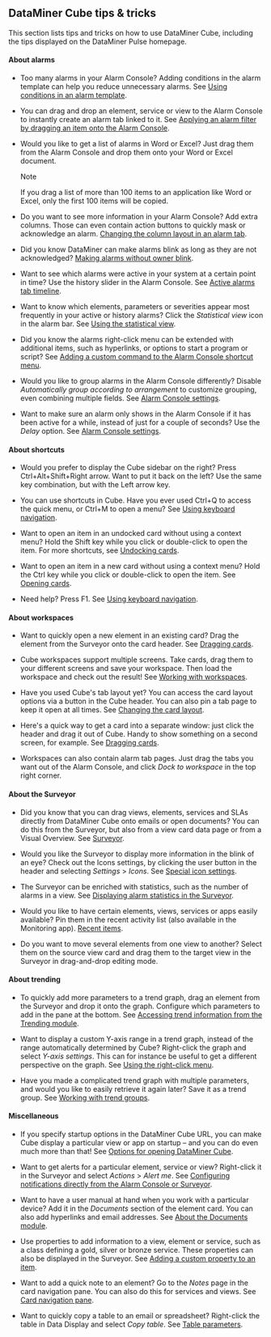 ## DataMiner Cube tips & tricks

This section lists tips and tricks on how to use DataMiner Cube, including the tips displayed on the DataMiner Pulse homepage.

#### About alarms

- Too many alarms in your Alarm Console? Adding conditions in the alarm template can help you reduce unnecessary alarms. See [Using conditions in an alarm template](../../part_2/protocols/Configuring_alarm_templates.md#using-conditions-in-an-alarm-template).

- You can drag and drop an element, service or view to the Alarm Console to instantly create an alarm tab linked to it. See [Applying an alarm filter by dragging an item onto the Alarm Console](../../part_2/alarms/Working_with_the_Alarm_Console.md#applying-an-alarm-filter-by-dragging-an-item-onto-the-alarm-console).

- Would you like to get a list of alarms in Word or Excel? Just drag them from the Alarm Console and drop them onto your Word or Excel document.

    > [!NOTE]
    > If you drag a list of more than 100 items to an application like Word or Excel, only the first 100 items will be copied.

- Do you want to see more information in your Alarm Console? Add extra columns. Those can even contain action buttons to quickly mask or acknowledge an alarm. [Changing the column layout in an alarm tab](../../part_2/alarms/Working_with_the_Alarm_Console.md#changing-the-column-layout-in-an-alarm-tab).

- Did you know DataMiner can make alarms blink as long as they are not acknowledged? [Making alarms without owner blink](../../part_2/alarms/Making_alarms_without_owner_blink.md).

- Want to see which alarms were active in your system at a certain point in time? Use the history slider in the Alarm Console. See [Active alarms tab timeline](../../part_2/alarms/Working_with_the_Alarm_Console.md#active-alarms-tab-timeline).

- Want to know which elements, parameters or severities appear most frequently in your active or history alarms? Click the *Statistical view* icon in the alarm bar. See [Using the statistical view](../../part_2/alarms/Working_with_the_Alarm_Console.md#using-the-statistical-view).

- Did you know the alarms right-click menu can be extended with additional items, such as hyperlinks, or options to start a program or script? See [Adding a custom command to the Alarm Console shortcut menu](../../part_2/alarms/Adding_a_custom_command_to_the_Alarm_Console_shortcut_menu.md).

- Would you like to group alarms in the Alarm Console differently? Disable *Automatically group according to arrangement* to customize grouping, even combining multiple fields. See [Alarm Console settings](../../part_2/alarms/Working_with_the_Alarm_Console.md#alarm-console-settings).

- Want to make sure an alarm only shows in the Alarm Console if it has been active for a while, instead of just for a couple of seconds? Use the *Delay* option. See [Alarm Console settings](../../part_2/alarms/Working_with_the_Alarm_Console.md#alarm-console-settings).

#### About shortcuts

- Would you prefer to display the Cube sidebar on the right? Press Ctrl+Alt+Shift+Right arrow. Want to put it back on the left? Use the same key combination, but with the Left arrow key.

- You can use shortcuts in Cube. Have you ever used Ctrl+Q to access the quick menu, or Ctrl+M to open a menu? See [Using keyboard navigation](Using_keyboard_navigation.md).

- Want to open an item in an undocked card without using a context menu? Hold the Shift key while you click or double-click to open the item. For more shortcuts, see [Undocking cards](Working_with_cards_in_DataMiner_Cube.md#undocking-cards).

- Want to open an item in a new card without using a context menu? Hold the Ctrl key while you click or double-click to open the item. See [Opening cards](Working_with_cards_in_DataMiner_Cube.md#opening-cards).

- Need help? Press F1. See [Using keyboard navigation](Using_keyboard_navigation.md).

#### About workspaces

- Want to quickly open a new element in an existing card? Drag the element from the Surveyor onto the card header. See [Dragging cards](Working_with_cards_in_DataMiner_Cube.md#dragging-cards).

- Cube workspaces support multiple screens. Take cards, drag them to your different screens and save your workspace. Then load the workspace and check out the result! See [Working with workspaces](Working_with_workspaces.md).

- Have you used Cube's tab layout yet? You can access the card layout options via a button in the Cube header. You can also pin a tab page to keep it open at all times. See [Changing the card layout](Working_with_cards_in_DataMiner_Cube.md#changing-the-card-layout).

- Here's a quick way to get a card into a separate window: just click the header and drag it out of Cube. Handy to show something on a second screen, for example. See [Dragging cards](Working_with_cards_in_DataMiner_Cube.md#dragging-cards).

- Workspaces can also contain alarm tab pages. Just drag the tabs you want out of the Alarm Console, and click *Dock to workspace* in the top right corner.

#### About the Surveyor

- Did you know that you can drag views, elements, services and SLAs directly from DataMiner Cube onto emails or open documents? You can do this from the Surveyor, but also from a view card data page or from a Visual Overview. See [Surveyor](Main_Cube_UI_components_prior_to_DataMiner_10.md#surveyor).

- Would you like the Surveyor to display more information in the blink of an eye? Check out the Icons settings, by clicking the user button in the header and selecting *Settings* > *Icons*. See [Special icon settings](Main_Cube_UI_components_prior_to_DataMiner_10.md#special-icon-settings).

- The Surveyor can be enriched with statistics, such as the number of alarms in a view. See [Displaying alarm statistics in the Surveyor](../../part_2/alarms/Displaying_alarm_statistics_in_the_Surveyor.md).

- Would you like to have certain elements, views, services or apps easily available? Pin them in the recent activity list (also available in the Monitoring app). [Recent items](Main_Cube_UI_components_prior_to_DataMiner_10.md#recent-items).

- Do you want to move several elements from one view to another? Select them on the source view card and drag them to the target view in the Surveyor in drag-and-drop editing mode.

#### About trending

- To quickly add more parameters to a trend graph, drag an element from the Surveyor and drop it onto the graph. Configure which parameters to add in the pane at the bottom. See [Accessing trend information from the Trending module](../../part_2/trending/Accessing_trend_information_from_the_Trending_module.md).

- Want to display a custom Y-axis range in a trend graph, instead of the range automatically determined by Cube? Right-click the graph and select *Y-axis settings*. This can for instance be useful to get a different perspective on the graph. See [Using the right-click menu](../../part_2/trending/Using_the_right-click_menu.md#using-the-right-click-menu).

- Have you made a complicated trend graph with multiple parameters, and would you like to easily retrieve it again later? Save it as a trend group. See [Working with trend groups](../../part_2/trending/Working_with_trend_groups.md).

#### Miscellaneous

- If you specify startup options in the DataMiner Cube URL, you can make Cube display a particular view or app on startup – and you can do even much more than that! See [Options for opening DataMiner Cube](../DataminerApplications/Opening_DataMiner_Cube.md#options-for-opening-dataminer-cube).

- Want to get alerts for a particular element, service or view? Right-click it in the Surveyor and select *Actions* > *Alert me*. See [Configuring notifications directly from the Alarm Console or Surveyor](../../part_3/security/Configuring_notifications_directly_from_the_Alarm_Console_or_Surveyor.md).

- Want to have a user manual at hand when you work with a particular device? Add it in the *Documents* section of the element card. You can also add hyperlinks and email addresses. See [About the Documents module](../../part_2/documents/About_the_Documents_module.md).

- Use properties to add information to a view, element or service, such as a class defining a gold, silver or bronze service. These properties can also be displayed in the Surveyor. See [Adding a custom property to an item](../../part_2/elements/Managing_element_properties.md#adding-a-custom-property-to-an-item).

- Want to add a quick note to an element? Go to the *Notes* page in the card navigation pane. You can also do this for services and views. See [Card navigation pane](Working_with_cards_in_DataMiner_Cube.md#card-navigation-pane).

- Want to quickly copy a table to an email or spreadsheet? Right-click the table in Data Display and select *Copy table*. See [Table parameters](../../part_2/parameters/Table_parameters.md).
